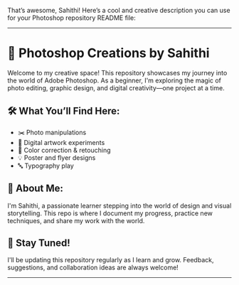 That’s awesome, Sahithi! Here’s a cool and creative description you can use for your Photoshop repository README file:

---

# 🎨 Photoshop Creations by Sahithi

Welcome to my creative space!
This repository showcases my journey into the world of Adobe Photoshop. As a beginner, I'm exploring the magic of photo editing, graphic design, and digital creativity—one project at a time.

## 🛠️ What You’ll Find Here:

* ✂️ Photo manipulations
* 🎨 Digital artwork experiments
* 🌈 Color correction & retouching
* 💡 Poster and flyer designs
* 🔤 Typography play

## 🚀 About Me:

I'm Sahithi, a passionate learner stepping into the world of design and visual storytelling. This repo is where I document my progress, practice new techniques, and share my work with the world.

## 📌 Stay Tuned!

I'll be updating this repository regularly as I learn and grow. Feedback, suggestions, and collaboration ideas are always welcome!

---



<!---
Sahithi-Ancha/Sahithi-Ancha is a ✨ special ✨ repository because its `README.md` (this file) appears on your GitHub profile.
You can click the Preview link to take a look at your changes.
--->
